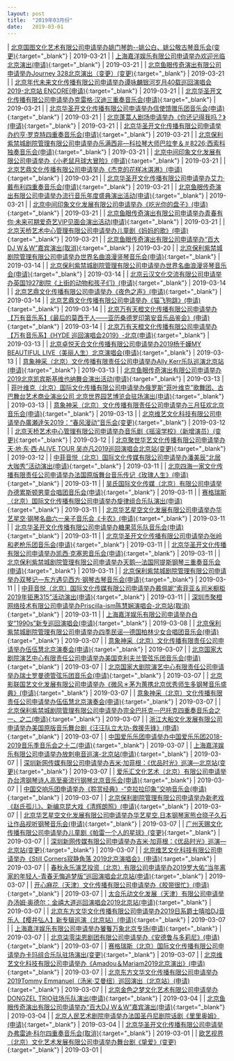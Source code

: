 ```yaml
---
layout: post
title:  "2019年03月份"
date:   2019-03-01
---
```


| [北京国图文化艺术有限公司申请举办姚门琴韵--姚公白、姚公敬古琴音乐会(变更)](http://www.beijing.gov.cn/zfxxgk/110021/xzspjggs53/2019-03/21/content_fa9f58fdee0542d389205768a49faf02.shtml){:target="_blank"} | 2019-03-21 |
| [上海嘉洋娱乐有限公司申请举办欢迎光临北京演出(申请)](http://www.beijing.gov.cn/zfxxgk/110021/xzspjggs53/2019-03/21/content_15c546fb63ba4d2688ac7fc957927508.shtml){:target="_blank"} | 2019-03-21 |
| [北京鱼眼传奇演出有限公司申请举办Journey 328北京演出（变更）(变更)](http://www.beijing.gov.cn/zfxxgk/110021/xzspjggs53/2019-03/21/content_ba13f49f41394431898b9b51048cf751.shtml){:target="_blank"} | 2019-03-21 |
| [北京年代未来文化传播有限公司申请举办谭咏麟银河岁月40载巡回演唱会2019-北京站 ENCORE(申请)](http://www.beijing.gov.cn/zfxxgk/110021/xzspjggs53/2019-03/21/content_1932ce4e872a4eeebddd5485499f8022.shtml){:target="_blank"} | 2019-03-21 |
| [北京华圣开文化传播有限公司申请举办克雷格·汉迪三重奏音乐会(申请)](http://www.beijing.gov.cn/zfxxgk/110021/xzspjggs53/2019-03/21/content_b51dc1210e6d4a90b569c9e1cd93692b.shtml){:target="_blank"} | 2019-03-21 |
| [北京华圣开文化传播有限公司申请举办信使馈赠乐团音乐会(申请)](http://www.beijing.gov.cn/zfxxgk/110021/xzspjggs53/2019-03/21/content_4a3daa2a75ac4855b173381b6468986f.shtml){:target="_blank"} | 2019-03-21 |
| [北京蓬蒿人剧场申请举办《你还记得我吗？》(申请)](http://www.beijing.gov.cn/zfxxgk/110021/xzspjggs53/2019-03/21/content_0024b4965b6140dc8015e11d41cfb70c.shtml){:target="_blank"} | 2019-03-21 |
| [北京华圣开文化传播有限公司申请举办约亨·罗克特四重奏音乐会(申请)](http://www.beijing.gov.cn/zfxxgk/110021/xzspjggs53/2019-03/21/content_2af66f2161a54732ab64f3bbb5b9b837.shtml){:target="_blank"} | 2019-03-21 |
| [北京保利紫禁城剧院管理有限公司申请举办乐满西非—科拉琴大师巴拉奎＆＃8226;西索科独奏音乐会(申请)](http://www.beijing.gov.cn/zfxxgk/110021/xzspjggs53/2019-03/21/content_fe423925bfaa47479dcd3eace834f748.shtml){:target="_blank"} | 2019-03-21 |
| [北京中间印象文化发展有限公司申请举办《小老鼠月球大冒险》(申请)](http://www.beijing.gov.cn/zfxxgk/110021/xzspjggs53/2019-03/21/content_555933b01e2944c3b4fb9ff8a89d26d5.shtml){:target="_blank"} | 2019-03-21 |
| [北京艺鼎文化传播有限公司申请举办《杰克的花样冰淇淋》(申请)](http://www.beijing.gov.cn/zfxxgk/110021/xzspjggs53/2019-03/21/content_aa8d7eaa463d4a20b0967537fb1761f0.shtml){:target="_blank"} | 2019-03-21 |
| [北京华圣开文化传播有限公司申请举办艾力·戴布利四重奏音乐会(申请)](http://www.beijing.gov.cn/zfxxgk/110021/xzspjggs53/2019-03/21/content_3e34bf61c8134eb591c47a263144d3c0.shtml){:target="_blank"} | 2019-03-21 |
| [北京鱼眼传奇演出有限公司申请举办流行音乐年度盛典演出活动(申请)](http://www.beijing.gov.cn/zfxxgk/110021/xzspjggs53/2019-03/21/content_a7c19d7f7bad4d3b9c64274df6e3d7d2.shtml){:target="_blank"} | 2019-03-21 |
| [北京中间印象文化发展有限公司申请举办《吃光你的盘子》(申请)](http://www.beijing.gov.cn/zfxxgk/110021/xzspjggs53/2019-03/21/content_17eff48e24a742e3a950715780bfc96c.shtml){:target="_blank"} | 2019-03-21 |
| [北京鱼眼传奇演出有限公司申请举办青春有你·未来可期爱奇艺VIP见面会演出活动(申请)](http://www.beijing.gov.cn/zfxxgk/110021/xzspjggs53/2019-03/21/content_2b7244aef00b4d70ab264ea4fc28fcc8.shtml){:target="_blank"} | 2019-03-21 |
| [北京天桥艺术中心管理有限公司申请举办儿童剧《妈妈的歌》(申请)](http://www.beijing.gov.cn/zfxxgk/110021/xzspjggs53/2019-03/21/content_ef60f49575e44f23ba0c849407523767.shtml){:target="_blank"} | 2019-03-21 |
| [北京鱼眼传奇演出有限公司申请举办“百大DJ W＆W”嘉宾演出(取消)](http://www.beijing.gov.cn/zfxxgk/110021/xzspjggs53/2019-03/20/content_241c007698ae47f78ca6ee51be72bc89.shtml){:target="_blank"} | 2019-03-20 |
| [北京保利紫禁城剧院管理有限公司申请举办世界名曲浪漫竖琴音乐会(申请)](http://www.beijing.gov.cn/zfxxgk/110021/xzspjggs53/2019-03/14/content_be7f777270104c1d9ade388438c83240.shtml){:target="_blank"} | 2019-03-14 |
| [北京保利紫禁城剧院管理有限公司申请举办世界名曲浪漫竖琴音乐会(申请)](http://www.beijing.gov.cn/zfxxgk/110021/xzspjggs53/2019-03/14/content_1ee365375352440abbfe085cd756182b.shtml){:target="_blank"} | 2019-03-14 |
| [北京云汉文化交流有限公司申请举办英国1927剧院《上街的动物和孩子们》(申请)](http://www.beijing.gov.cn/zfxxgk/110021/xzspjggs53/2019-03/14/content_cb8b6c8b3095486ca053020e0e42fc74.shtml){:target="_blank"} | 2019-03-14 |
| [北京艺鼎文化传播有限公司申请举办《夜色之声》(申请)](http://www.beijing.gov.cn/zfxxgk/110021/xzspjggs53/2019-03/14/content_c43e554dc617475898d34eed1b40a7d2.shtml){:target="_blank"} | 2019-03-14 |
| [北京艺鼎文化传播有限公司申请举办《猫飞狗跳》(申请)](http://www.beijing.gov.cn/zfxxgk/110021/xzspjggs53/2019-03/14/content_f5e78633dde64bbbbab41a92c5f8e31b.shtml){:target="_blank"} | 2019-03-14 |
| [北京万有天橙文化传播有限公司申请举办【万有音乐系】《最后的莫西干人——亚历桑德罗印第安音乐品鉴会》(申请)](http://www.beijing.gov.cn/zfxxgk/110021/xzspjggs53/2019-03/14/content_6c44f82ac09b40c2b8b1aa23d2e934b8.shtml){:target="_blank"} | 2019-03-14 |
| [北京万有天橙文化传播有限公司申请举办【万有音乐系】《HYDE 巡回演唱会2019》-北京(申请)](http://www.beijing.gov.cn/zfxxgk/110021/xzspjggs53/2019-03/13/content_617cb4c926ff4646b769bf773e203356.shtml){:target="_blank"} | 2019-03-13 |
| [北京卓悦天合文化传播有限公司申请举办2019杨千嬅MY BEAUTIFUL LIVE（美丽人生）北京演唱会(申请)](http://www.beijing.gov.cn/zfxxgk/110021/xzspjggs53/2019-03/13/content_3ed9c2d86dcd467989c06a42a9845214.shtml){:target="_blank"} | 2019-03-13 |
| [意象神采（北京）文化传播有限责任公司申请举办Ally Kerr乐队巡演北京站(申请)](http://www.beijing.gov.cn/zfxxgk/110021/xzspjggs53/2019-03/13/content_1b9eebc2c56143b6819e336cb0c092da.shtml){:target="_blank"} | 2019-03-13 |
| [北京鱼眼传奇演出有限公司申请举办2019北京凯宾斯基维也纳舞会演出活动(申请)](http://www.beijing.gov.cn/zfxxgk/110021/xzspjggs53/2019-03/13/content_c493aa901b1f49a69f0c484b3b6d0191.shtml){:target="_blank"} | 2019-03-13 |
| [菲叶维克（北京）国际文化传播有限公司申请举办俄罗斯“菲叶维克”歌舞团、古巴舞台艺术商业演出公司 北京世界园艺博览会驻场演出(申请)](http://www.beijing.gov.cn/zfxxgk/110021/xzspjggs53/2019-03/13/content_60068e7fe8224ecb82f2fe008f2f7e29.shtml){:target="_blank"} | 2019-03-13 |
| [意象神采（北京）文化传播有限责任公司申请举办三月狂欢北京音乐会(申请)](http://www.beijing.gov.cn/zfxxgk/110021/xzspjggs53/2019-03/13/content_e77be4b063ef4370b4a1cbd8f0a36813.shtml){:target="_blank"} | 2019-03-13 |
| [北京维艺文化科技有限公司申请举办廣瀬逹矢2019：“春风漫动”音乐会(变更)](http://www.beijing.gov.cn/zfxxgk/110021/xzspjggs53/2019-03/12/content_748b53d7f0fd49cba97cb1b23c673e35.shtml){:target="_blank"} | 2019-03-12 |
| [北京天桥艺术中心管理有限公司申请举办音乐剧《摇滚学校》（新增演员）(变更)](http://www.beijing.gov.cn/zfxxgk/110021/xzspjggs53/2019-03/12/content_47375358391046a899ca91b87912b82c.shtml){:target="_blank"} | 2019-03-12 |
| [北京聚世华艺文化传播有限公司申请举办天·地·东·西·ALIVE TOUR 吴亦凡2019巡回演唱会北京站(变更)](http://www.beijing.gov.cn/zfxxgk/110021/xzspjggs53/2019-03/12/content_b335dbf03e574e78aaf1317a78015078.shtml){:target="_blank"} | 2019-03-12 |
| [中菲音悦（北京）国际文化传媒有限公司申请举办潘美辰“北居大咖秀”活动演出(申请)](http://www.beijing.gov.cn/zfxxgk/110021/xzspjggs53/2019-03/11/content_95ea9ede72f149efab70989394226e95.shtml){:target="_blank"} | 2019-03-11 |
| [北京四海一家文化传播有限责任公司申请举办法国原版舞台音乐传记《玫瑰人生》(申请)](http://www.beijing.gov.cn/zfxxgk/110021/xzspjggs53/2019-03/11/content_9f7752dc850b4d719b075e88f3f54b94.shtml){:target="_blank"} | 2019-03-11 |
| [吴氏国际文化传媒（北京）有限公司申请举办德累斯顿男童合唱团音乐会(申请)](http://www.beijing.gov.cn/zfxxgk/110021/xzspjggs53/2019-03/11/content_57067860dc1e4956a5b52b7acbfaee95.shtml){:target="_blank"} | 2019-03-11 |
| [赛格瑞斯（北京）国际文化传播有限公司申请举办旋律组合乐队演出(申请)](http://www.beijing.gov.cn/zfxxgk/110021/xzspjggs53/2019-03/11/content_ca3147db7ebc45b593335931fa4945a5.shtml){:target="_blank"} | 2019-03-11 |
| [北京华艺星空文化发展有限公司申请举办华艺星空·钢琴名曲六一亲子音乐会《卡农》(申请)](http://www.beijing.gov.cn/zfxxgk/110021/xzspjggs53/2019-03/11/content_ff652f4e4f214643a46a4dd4e37f0874.shtml){:target="_blank"} | 2019-03-11 |
| [北京华圣开文化传播有限公司申请举办糖果蓝乐队音乐会(申请)](http://www.beijing.gov.cn/zfxxgk/110021/xzspjggs53/2019-03/11/content_932b627712ed4e32b91af0034a3e5bf3.shtml){:target="_blank"} | 2019-03-11 |
| [北京华圣开文化传播有限公司申请举办张岭和老枪乐团音乐会(申请)](http://www.beijing.gov.cn/zfxxgk/110021/xzspjggs53/2019-03/11/content_34a17b4b3b5342f2b90b7fed687f257b.shtml){:target="_blank"} | 2019-03-11 |
| [北京华圣开文化传播有限公司申请举办凯西·克塞恩音乐会(申请)](http://www.beijing.gov.cn/zfxxgk/110021/xzspjggs53/2019-03/11/content_7de1b6271b3543baa3ac2a281db5039c.shtml){:target="_blank"} | 2019-03-11 |
| [北京保利紫禁城剧院管理有限公司申请举办天鹅—法国阿提斯钢琴三重奏音乐会(申请)](http://www.beijing.gov.cn/zfxxgk/110021/xzspjggs53/2019-03/11/content_a8eadc7df005467ab6aa920701eb28fc.shtml){:target="_blank"} | 2019-03-11 |
| [北京保利紫禁城剧院管理有限公司申请举办双琴记—东方遇见西方·钢琴古琴音乐会(申请)](http://www.beijing.gov.cn/zfxxgk/110021/xzspjggs53/2019-03/11/content_2f87fe98755245f3ba5d31e44c7bbb5b.shtml){:target="_blank"} | 2019-03-11 |
| [中菲音悦（北京）国际文化传媒有限公司申请举办戴佩妮“索菲亚＆司米橱柜2019年钜惠315”活动演出(申请)](http://www.beijing.gov.cn/zfxxgk/110021/xzspjggs53/2019-03/11/content_5c5dad94197940848058f5acad4bb8a4.shtml){:target="_blank"} | 2019-03-11 |
| [深圳市聚橙网络技术有限公司申请举办Priscilla-ism陈慧娴演唱会-北京站(取消)](http://www.beijing.gov.cn/zfxxgk/110021/xzspjggs53/2019-03/11/content_32e659343c05457fb901f913543b096e.shtml){:target="_blank"} | 2019-03-11 |
| [上海嘉洋娱乐有限公司申请举办白安“1990s”新专巡回演唱会(申请)](http://www.beijing.gov.cn/zfxxgk/110021/xzspjggs53/2019-03/08/content_53fa94c2ed514137b3208df231631681.shtml){:target="_blank"} | 2019-03-08 |
| [北京保利紫禁城剧院管理有限公司申请举办四季民谣—德国柏林少女合唱团音乐会(申请)](http://www.beijing.gov.cn/zfxxgk/110021/xzspjggs53/2019-03/07/content_ab3e7cb84040456a807e0b41710227a4.shtml){:target="_blank"} | 2019-03-07 |
| [意象神采（北京）文化传播有限责任公司申请举办伍伍慧北京演奏会(申请)](http://www.beijing.gov.cn/zfxxgk/110021/xzspjggs53/2019-03/07/content_b547848acf054f3a8f694e5bb82b662d.shtml){:target="_blank"} | 2019-03-07 |
| [北京国家大剧院演艺中心有限责任公司申请举办美国克利夫兰管弦乐团音乐会(申请)](http://www.beijing.gov.cn/zfxxgk/110021/xzspjggs53/2019-03/07/content_a5bd2d0441ef4bd2af3451986fce02de.shtml){:target="_blank"} | 2019-03-07 |
| [北京国家大剧院演艺中心有限责任公司申请举办瑞士罗曼德管弦乐团音乐会(申请)](http://www.beijing.gov.cn/zfxxgk/110021/xzspjggs53/2019-03/07/content_acc943250f3c418caf8db66ebce5208b.shtml){:target="_blank"} | 2019-03-07 |
| [北京影联国艺文化发展有限公司申请举办《微风＊茅为蕙携北京优秀师生多钢琴音乐盛典》(申请)](http://www.beijing.gov.cn/zfxxgk/110021/xzspjggs53/2019-03/07/content_cfbeec0c9e1f478c992c73a0c1a20da3.shtml){:target="_blank"} | 2019-03-07 |
| [意象神采（北京）文化传播有限责任公司申请举办伍伍慧北京演奏会(申请)](http://www.beijing.gov.cn/zfxxgk/110021/xzspjggs53/2019-03/07/content_6e416dc9e70649be801bb2c259f08b96.shtml){:target="_blank"} | 2019-03-07 |
| [北京保利紫禁城剧院管理有限公司申请举办完全巴托克—巴托克四重奏音乐会之一、之二(申请)](http://www.beijing.gov.cn/zfxxgk/110021/xzspjggs53/2019-03/07/content_47f4af873a5e4b829fe650d7ca945216.shtml){:target="_blank"} | 2019-03-07 |
| [浙江大船文化发展有限公司申请举办美国原版音乐舞台剧《汪汪队立大功-救援先锋》(申请)](http://www.beijing.gov.cn/zfxxgk/110021/xzspjggs53/2019-03/07/content_a964a67a6eb54d9fb62c3fc70cbe4995.shtml){:target="_blank"} | 2019-03-07 |
| [中国爱乐乐团申请举办中国爱乐乐团2018-2019音乐季音乐会之十二(申请)](http://www.beijing.gov.cn/zfxxgk/110021/xzspjggs53/2019-03/07/content_abfb6056357f4a49a91c2fd4470c9355.shtml){:target="_blank"} | 2019-03-07 |
| [上海嘉洋娱乐有限公司申请举办放刺电音巡演-北京站(申请)](http://www.beijing.gov.cn/zfxxgk/110021/xzspjggs53/2019-03/07/content_eac62a6670a44512931260c391d0c5bf.shtml){:target="_blank"} | 2019-03-07 |
| [深圳新网传媒有限公司申请举办吉米·加菲根：《优品时光》巡演—北京站(变更)](http://www.beijing.gov.cn/zfxxgk/110021/xzspjggs53/2019-03/07/content_cb587d92c2fb4cfb955b89858a9705eb.shtml){:target="_blank"} | 2019-03-07 |
| [爱乐汇文化艺术（北京）有限公司申请举办台湾钢琴诗人高至豪流行钢琴北京音乐会(申请)](http://www.beijing.gov.cn/zfxxgk/110021/xzspjggs53/2019-03/07/content_1ee76d028d35469aace94671f1abc592.shtml){:target="_blank"} | 2019-03-07 |
| [中国交响乐团申请举办《聆赏经典》-“克拉拉印象”交响音乐会(申请)](http://www.beijing.gov.cn/zfxxgk/110021/xzspjggs53/2019-03/07/content_151c79c191ab4de2bbc2b4f016b543d6.shtml){:target="_blank"} | 2019-03-07 |
| [北京保利剧院管理有限公司申请举办新老戏《赵氏孤儿》、新编京昆大戏《清辉朗照》(申请)](http://www.beijing.gov.cn/zfxxgk/110021/xzspjggs53/2019-03/07/content_5b9ddb16859c4d9fbbcbfac235ecc627.shtml){:target="_blank"} | 2019-03-07 |
| [北京华艺星空文化发展有限公司申请举办华艺星空.日本钢琴家熊仓晓子久石让作品视听钢琴音乐会(申请)](http://www.beijing.gov.cn/zfxxgk/110021/xzspjggs53/2019-03/07/content_ec65fdc9edfc40aa9c1819020c2e1c77.shtml){:target="_blank"} | 2019-03-07 |
| [广州天赐文化传播有限公司申请举办儿童剧《帕雷一个人的星球》(变更)](http://www.beijing.gov.cn/zfxxgk/110021/xzspjggs53/2019-03/07/content_0cd4ad6635444e138e8b3af05d91bc85.shtml){:target="_blank"} | 2019-03-07 |
| [深圳新网传媒有限公司申请举办吉米·加菲根：《优品时光》巡演—北京站(变更)](http://www.beijing.gov.cn/zfxxgk/110021/xzspjggs53/2019-03/07/content_a315c5ab5e5c4fcbb43dccb1dc749c15.shtml){:target="_blank"} | 2019-03-07 |
| [北京维艺文化科技有限公司申请举办《Still Corners寂静角落 2019北京演唱会》(申请)](http://www.beijing.gov.cn/zfxxgk/110021/xzspjggs53/2019-03/07/content_8581a9a9aba042d7ae9e582d291233f4.shtml){:target="_blank"} | 2019-03-07 |
| [春秋永乐演艺投资（北京）有限公司申请举办2019罗大佑“当年离家的年轻人-青春无悔追梦版”巡回演唱会北京站(申请)](http://www.beijing.gov.cn/zfxxgk/110021/xzspjggs53/2019-03/07/content_8f626b93a58f41429407950ef2ae8c3a.shtml){:target="_blank"} | 2019-03-07 |
| [开心麻花（天津）文化传播有限公司申请举办《胶带很忙》(申请)](http://www.beijing.gov.cn/zfxxgk/110021/xzspjggs53/2019-03/07/content_52f538c2a7ca4f24a267461d93a123de.shtml){:target="_blank"} | 2019-03-07 |
| [太合乐动文化发展（天津）有限公司申请举办汤姆·奥德尔：金禧大道巡回演唱会2019北京站(申请)](http://www.beijing.gov.cn/zfxxgk/110021/xzspjggs53/2019-03/07/content_ae035c60b9f34817b509e5d7d8c74190.shtml){:target="_blank"} | 2019-03-07 |
| [北京东方文华文化传播有限公司申请举办2019日系爵士嘻哈DJ音乐人【樱井弘人】新专辑巡演（北京站）(申请)](http://www.beijing.gov.cn/zfxxgk/110021/xzspjggs53/2019-03/07/content_7ce2c1ca2cf747a3871fe3661984dec1.shtml){:target="_blank"} | 2019-03-07 |
| [上海嘉洋娱乐有限公司申请举办饕餮万象北京专场(申请)](http://www.beijing.gov.cn/zfxxgk/110021/xzspjggs53/2019-03/07/content_23fa1950b97842c5b0c3167e7a7dec4a.shtml){:target="_blank"} | 2019-03-07 |
| [北京柒零柒恩剧团有限公司申请举办《安德鲁与多莉尼》(申请)](http://www.beijing.gov.cn/zfxxgk/110021/xzspjggs53/2019-03/07/content_96cb7ed60c85497e891fe46e938eb6d0.shtml){:target="_blank"} | 2019-03-07 |
| [赛格瑞斯（北京）国际文化传播有限公司申请举办卡玛组合乐队驻场演出(变更)](http://www.beijing.gov.cn/zfxxgk/110021/xzspjggs53/2019-03/07/content_cf101ffa43474ae7bfed27b8ee28f66e.shtml){:target="_blank"} | 2019-03-07 |
| [北京维艺文化科技有限公司申请举办《Amadou＆Mariam2019北京演出》(申请)](http://www.beijing.gov.cn/zfxxgk/110021/xzspjggs53/2019-03/07/content_81beee58dc9e429799ee1d227f61756c.shtml){:target="_blank"} | 2019-03-07 |
| [北京东方文华文化传播有限公司申请举办2019Tommy Emmanuel（汤米·艾曼纽）巡回演出（北京站）(申请)](http://www.beijing.gov.cn/zfxxgk/110021/xzspjggs53/2019-03/07/content_d5755401f8d043198b53cef35e1004c5.shtml){:target="_blank"} | 2019-03-07 |
| [北京金色之梦文化艺术有限公司申请举办DONGZEL TRIO驻场乐队演出(申请)](http://www.beijing.gov.cn/zfxxgk/110021/xzspjggs53/2019-03/04/content_16446f955d124834b34996f610baa510.shtml){:target="_blank"} | 2019-03-04 |
| [北京鱼眼传奇演出有限公司申请举办“百大DJ W＆W”嘉宾演出(申请)](http://www.beijing.gov.cn/zfxxgk/110021/xzspjggs53/2019-03/04/content_e500d10f1a454ae4ae0f7c9ecc411aaf.shtml){:target="_blank"} | 2019-03-04 |
| [北京人民艺术剧院申请举办法国圣丹尼剧院话剧《里里奥姆》(申请)](http://www.beijing.gov.cn/zfxxgk/110021/xzspjggs53/2019-03/04/content_2411895f49794e41bf332a8814283fa1.shtml){:target="_blank"} | 2019-03-04 |
| [北京华圣开文化传播有限公司申请举办弗雷迪·科尔四重奏音乐会(取消)](http://www.beijing.gov.cn/zfxxgk/110021/xzspjggs53/2019-03/01/content_7e4afb5980c34feb8b18dda0ac7f2e15.shtml){:target="_blank"} | 2019-03-01 |
| [欧艺视界（北京）文化艺术发展有限公司申请举办舞台剧《挚爱》(变更)](http://www.beijing.gov.cn/zfxxgk/110021/xzspjggs53/2019-03/01/content_d74bfe8a51114c8b8606949c69de68ad.shtml){:target="_blank"} | 2019-03-01 |

